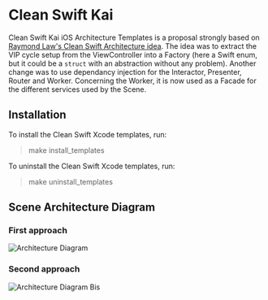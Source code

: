 # Clean Swift Kai

Clean Swift Kai iOS Architecture Templates is a proposal strongly based on [Raymond Law's Clean Swift Architecture idea](https://clean-swift.com). The idea was to extract the VIP cycle setup from the ViewController into a Factory (here a Swift enum, but it could be a `struct` with an abstraction without any problem). Another change was to use dependancy injection for the Interactor, Presenter, Router and Worker. Concerning the Worker, it is now used as a Facade for the different services used by the Scene.

## Installation

To install the Clean Swift Xcode templates, run:

> make install_templates

To uninstall the Clean Swift Xcode templates, run:

> make uninstall_templates

## Scene Architecture Diagram

### First approach

![Architecture Diagram](https://github.com/Jerem42/CleanSwiftTemplatesKai/blob/master/CleanSwiftKaiArchiDiagram.png)

### Second approach

![Architecture Diagram Bis](https://github.com/Jerem42/CleanSwiftTemplatesKai/blob/master/CleanSwiftKaiArchiDiagramBis.png)
